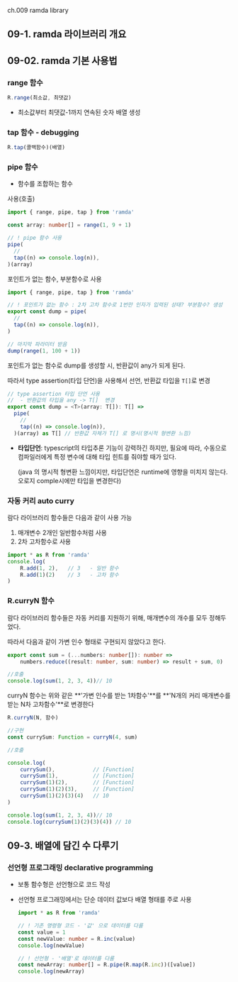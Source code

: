 ch.009 ramda library

## 09-1. ramda 라이브러리 개요

## 09-02. ramda 기본 사용법

### range 함수

```typescript
R.range(최소값, 최댓값)
```

- 최소값부터 최댓값-1까지 연속된 숫자 배열 생성

### tap 함수 - debugging

```typescript
R.tap(콜백함수)(배열)
```

### pipe 함수

- 함수를 조합하는 함수

사용(호출)

```typescript
import { range, pipe, tap } from 'ramda'

const array: number[] = range(1, 9 + 1)

// ! pipe 함수 사용
pipe(
  //
  tap((n) => console.log(n)),
)(array)

```

포인트가 없는 함수, 부분함수로 사용

```typescript
import { range, pipe, tap } from 'ramda'

// ! 포인트가 없는 함수 : 2차 고차 함수로 1번만 인자가 입력된 상태? 부분함수? 생성
export const dump = pipe(
  //
  tap((n) => console.log(n)),
)

// 마지막 파라미터 받음
dump(range(1, 100 + 1))

```

포인트가 없는 함수로 dump를 생성할 시, 반환값이 any가 되게 된다.

따라서  type assertion(타입 단언)을 사용해서 선언, 반환값 타입을 `T[]`로 변경

```typescript
// type assertion 타입 단언 사용 
//  - 반환값의 타입을 any -> T[]  변경
export const dump = <T>(array: T[]): T[] =>
  pipe(
    //
    tap((n) => console.log(n)),
  )(array) as T[] // 반환값 자체가 T[] 로 명시(명시적 형변환 느낌)
```

- **타입단언**: typescript의 타입추론 기능이 강력하긴 하지만, 필요에 따라, 수동으로 컴파일러에게 특정 변수에 대해 타입 힌트를 줘야할 때가 있다.

  (java 의 명시적 형변환 느낌이지만, 타입단언은 runtime에 영향을 미치지 않는다. 오로지 comple시에만 타입을 변경한다)

### 자동 커리 auto curry

람다 라이브러리 함수들은 다음과 같이 사용 가능

1. 매개변수 2개인 일반함수처럼 사용
2. 2차 고차함수로 사용

```typescript
import * as R from 'ramda'
console.log(  
    R.add(1, 2),   // 3   - 일반 함수
    R.add(1)(2)    // 3   - 고차 함수
)
```

### R.curryN 함수

람다 라이브러리 함수들은 자동 커리를 지원하기 위해, 매개변수의 개수를 모두 정해두었다.

따라서 다음과 같이 가변 인수 형태로 구현되지 않았다고 한다.

```typescript
export const sum = (...numbers: number[]): number => 
	numbers.reduce((result: number, sum: number) => result + sum, 0)

//호출
console.log(sum(1, 2, 3, 4))// 10
```

curryN 함수는 위와 같은 **'가변 인수를 받는 1차함수'**를 **'N개의 커리 매개변수를 받는 N차 고차함수'**로 변경한다

```typescript
R.curryN(N, 함수)
```

```typescript
//구현
const currySum: Function = curryN(4, sum)

```

```typescript
//호출

console.log(  			
    currySum(),            // [Function]  
	currySum(1),           // [Function]  
	currySum(1)(2),        // [Function]  
	currySum(1)(2)(3),     // [Function]  
	currySum(1)(2)(3)(4)   // 10
)

console.log(sum(1, 2, 3, 4))// 10
console.log(currySum(1)(2)(3)(4)) // 10
```



## 09-3. 배열에 담긴 수 다루기

### 선언형 프로그래밍 declarative programming

- 보통 함수형은 선언형으로 코드 작성

- 선언형 프로그래밍에서는 단순 데이터 값보다 배열 형태를 주로 사용

  ```typescript
  import * as R from 'ramda'
  
  // ! 기존 명령형 코드 - '값' 으로 데이터를 다룸
  const value = 1
  const newValue: number = R.inc(value)
  console.log(newValue)
  
  // ! 선언형 - '배열'로 데이터를 다룸
  const newArray: number[] = R.pipe(R.map(R.inc))([value])
  console.log(newArray)
  ```

  
